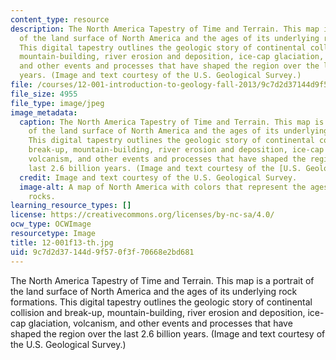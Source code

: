```yaml
---
content_type: resource
description: The North America Tapestry of Time and Terrain. This map is a portrait
  of the land surface of North America and the ages of its underlying rock formations.
  This digital tapestry outlines the geologic story of continental collision and break-up,
  mountain-building, river erosion and deposition, ice-cap glaciation, volcanism,
  and other events and processes that have shaped the region over the last 2.6 billion
  years. (Image and text courtesy of the U.S. Geological Survey.)
file: /courses/12-001-introduction-to-geology-fall-2013/9c7d2d37144d9f570f3f70668e2bd681_12-001f13-th.jpg
file_size: 4955
file_type: image/jpeg
image_metadata:
  caption: The North America Tapestry of Time and Terrain. This map is a portrait
    of the land surface of North America and the ages of its underlying rock formations.
    This digital tapestry outlines the geologic story of continental collision and
    break-up, mountain-building, river erosion and deposition, ice-cap glaciation,
    volcanism, and other events and processes that have shaped the region over the
    last 2.6 billion years. (Image and text courtesy of the [U.S. Geological Survey](http://www.usgs.gov/).)
  credit: Image and text courtesy of the U.S. Geological Survey.
  image-alt: A map of North America with colors that represent the ages of the underlying
    rocks.
learning_resource_types: []
license: https://creativecommons.org/licenses/by-nc-sa/4.0/
ocw_type: OCWImage
resourcetype: Image
title: 12-001f13-th.jpg
uid: 9c7d2d37-144d-9f57-0f3f-70668e2bd681
---
```

The North America Tapestry of Time and Terrain. This map is a portrait of the land surface of North America and the ages of its underlying rock formations. This digital tapestry outlines the geologic story of continental collision and break-up, mountain-building, river erosion and deposition, ice-cap glaciation, volcanism, and other events and processes that have shaped the region over the last 2.6 billion years. (Image and text courtesy of the U.S. Geological Survey.)